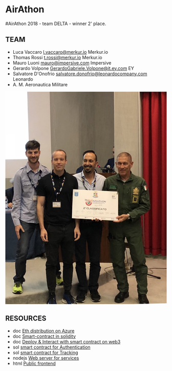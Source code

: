 AirAthon
===
#AirAthon 2018 - team DELTA - winner 2' place.

## TEAM
* Luca Vaccaro <l.vaccaro@merkur.io> Merkur.io 
* Thomas Rossi <t.rossi@merkur.io> Merkur.io 
* Mauro Luoni <mauro@impersive.com> Impersive
* Gerardo Volpone <GerardoGabriele.Volpone@it.ey.com> EY
* Salvatore D'Onofrio <salvatore.donofrio@leonardocompany.com> Leonardo
* A. M.  Aeronautica Militare

![team DELTA](https://github.com/lvaccaro/airathon/raw/master/photo.jpg)

## RESOURCES
* doc [Eth distribution on Azure](https://github.com/lvaccaro/airathon/blob/master/Azure.md)
* doc [Smart-contract in solidity](https://github.com/lvaccaro/airathon/blob/master/Contract.md)
* doc [Deploy & Interact with smart contract on web3](https://github.com/lvaccaro/airathon/blob/master/Web3.md)
* sol [smart contract for Authentication](https://github.com/lvaccaro/airathon/blob/master/services/Storage.sol)
* sol [smart contract for Tracking](https://github.com/lvaccaro/airathon/blob/master/services/Reports.sol)
* nodejs [Web server for services](https://github.com/lvaccaro/airathon/blob/master/services)
* html [Public frontend](https://github.com/lvaccaro/airathon/blob/master/services/public)
